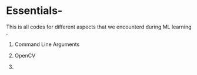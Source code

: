# Essentials-


This is all codes for different aspects that we encounterd during ML learning . 

1. Command Line Arguments 

2. OpenCV

3. 
